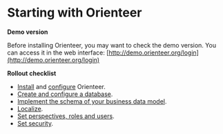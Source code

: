 # Starting with Orienteer
**Demo version**

Before installing Orienteer, you may want to check the demo version. You can access it in the web interface: [http://demo.orienteer.org/login](http://demo.orienteer.org/login)

**Rollout checklist**
* [Install](https://orienteer.gitbooks.io/orienteer/content/installation.html) and [configure](https://orienteer.gitbooks.io/orienteer/content/editing_the_orienteer_configuration_file.html) Orienteer.
* [Create and configure a database](https://orienteer.gitbooks.io/orienteer/content/creating_a_database_and_configuring_its_properties.html).
* [Implement the schema of your business data model](https://orienteer.gitbooks.io/orienteer/content/managing_classes.html).
* [Localize](https://orienteer.gitbooks.io/orienteer/content/localization.html).
* [Set perspectives, roles and users](https://orienteer.gitbooks.io/orienteer/content/managing_users.html).
* [Set security](https://orienteer.gitbooks.io/orienteer/content/security.html).